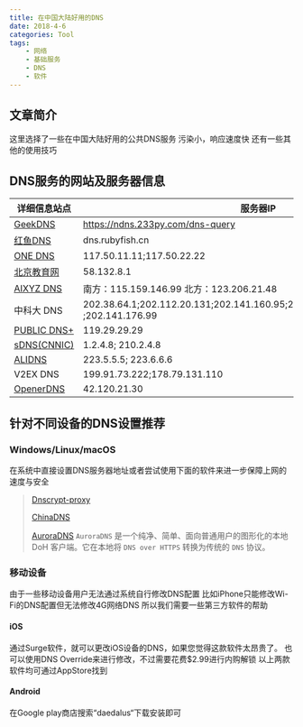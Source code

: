 ```yaml
---
title: 在中国大陆好用的DNS
date: 2018-4-6
categories: Tool
tags:
    - 网络
    - 基础服务
    - DNS
    - 软件
---
```

## 文章简介
这里选择了一些在中国大陆好用的公共DNS服务
污染小，响应速度快
还有一些其他的使用技巧
<!--more-->
## DNS服务的网站及服务器信息
|详细信息站点|服务器IP|
|------|-------|
|[GeekDNS](https://www.233py.com/) |https://ndns.233py.com/dns-query |
|[红鱼DNS](https://www.rubyfish.cn/docs) |dns.rubyfish.cn|
|[ONE DNS](https://www.onedns.net/personal)|117.50.11.11;117.50.22.22 |
|[北京教育网](http://ip.yqie.com/dns_jiaoyu.htm)| 58.132.8.1 |
|[AIXYZ DNS](http://aixyz.com/) |南方：115.159.146.99 北方：123.206.21.48 |
|中科大 DNS |202.38.64.1;202.112.20.131;202.141.160.95;202.141.160.99;202.141.176.95 ;202.141.176.99|
|[PUBLIC DNS+](https://www.dnspod.cn/products/public.dns) |119.29.29.29 |
|[sDNS(CNNIC)](http://www.sdns.cn/) |1.2.4.8; 210.2.4.8 |
|[ALIDNS](http://www.alidns.com/) |223.5.5.5; 223.6.6.6 |
|V2EX DNS |199.91.73.222;178.79.131.110|
|[OpenerDNS](https://github.com/openertech/openerdns/wiki/OpenerDNS) |42.120.21.30 |

## 针对不同设备的DNS设置推荐

### Windows/Linux/macOS
在系统中直接设置DNS服务器地址或者尝试使用下面的软件来进一步保障上网的速度与安全
> [Dnscrypt-proxy](https://github.com/jedisct1/dnscrypt-proxy)
>
> [ChinaDNS](https://github.com/shadowsocks/ChinaDNS)
>
> [AuroraDNS](https://github.com/mili-tan/AuroraDNS.GUI)
> ``AuroraDNS`` 是一个纯净、简单、面向普通用户的图形化的本地 DoH 客户端。它在本地将 ``DNS over HTTPS`` 转换为传统的 ``DNS`` 协议。

### 移动设备
由于一些移动设备用户无法通过系统自行修改DNS配置
比如iPhone只能修改Wi-Fi的DNS配置但无法修改4G网络DNS
所以我们需要一些第三方软件的帮助
#### iOS
通过Surge软件，就可以更改iOS设备的DNS，如果您觉得这款软件太昂贵了。
也可以使用DNS Override来进行修改，不过需要花费$2.99进行内购解锁
以上两款软件均可通过AppStore找到
#### Android
在Google play商店搜索“daedalus“下载安装即可
